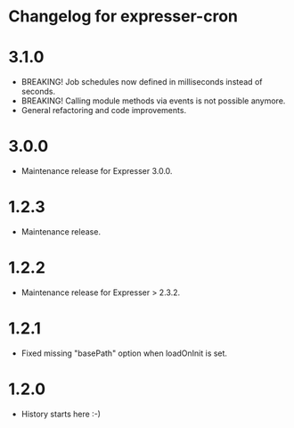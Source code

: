 # Changelog for expresser-cron

3.1.0
=====
* BREAKING! Job schedules now defined in milliseconds instead of seconds.
* BREAKING! Calling module methods via events is not possible anymore.
* General refactoring and code improvements.

3.0.0
=====
* Maintenance release for Expresser 3.0.0.

1.2.3
=====
* Maintenance release.

1.2.2
=====
* Maintenance release for Expresser > 2.3.2.

1.2.1
=====
* Fixed missing "basePath" option when loadOnInit is set.

1.2.0
=====
* History starts here :-)
